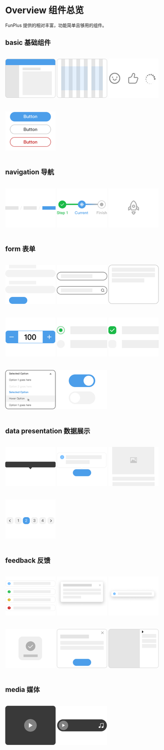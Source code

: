 # Overview 组件总览

FunPlus 提供的相对丰富，功能简单且够用的组件。

## basic 基础组件
<Row :gutter="20">
  <Col :span="3">
    <router-link to="/components/layout">
      <Card title="Layout">
        <img src="../assets/images/overview/layout.png" style="margin: 20px 0; height: 124px; object-fit: contain;" />
      </Card>
    </router-link>
  </Col>
  <Col :span="3">
    <router-link to="/components/grid">
      <Card title="Grid">
        <img src="../assets/images/overview/grid.png" style="margin: 20px 0; height: 124px; object-fit: contain;" />
      </Card>
    </router-link>
  </Col>
  <Col :span="3">
    <router-link to="/components/icon">
      <Card title="Icon">
        <img src="../assets/images/overview/icon.png" style="margin: 20px 0; height: 124px; object-fit: contain;" />
      </Card>
    </router-link>
  </Col>
  <Col :span="3">
    <router-link to="/components/button">
      <Card title="Button">
        <img src="../assets/images/overview/button.png" style="margin: 20px 0; height: 124px; object-fit: contain;" />
      </Card>
    </router-link>
  </Col>
</Row>

## navigation 导航
<Row :gutter="20">
  <Col :span="3">
    <router-link to="/components/breadcrumb">
      <Card title="Breadcrumb">
        <img src="../assets/images/overview/breadcrumb.png" style="margin: 20px 0; height: 124px; object-fit: contain;" />
      </Card>
    </router-link>
  </Col>
  <Col :span="3">
    <router-link to="/components/stepper">
      <Card title="Stepper">
        <img src="../assets/images/overview/stepper.png" style="margin: 20px 0; height: 124px; object-fit: contain;" />
      </Card>
    </router-link>
  </Col>
  <Col :span="3">
    <router-link to="/components/backtop">
      <Card title="BackTop">
        <img src="../assets/images/overview/backtop.png" style="margin: 20px 0; height: 124px; object-fit: contain;" />
      </Card>
    </router-link>
  </Col>
  <Col :span="3"></Col>
</Row>

## form 表单
<Row :gutter="20">
  <Col :span="3">
    <router-link to="/components/form">
      <Card title="Form">
        <img src="../assets/images/overview/form.png" style="margin: 20px 0; height: 124px; object-fit: contain;" />
      </Card>
    </router-link>
  </Col>
  <Col :span="3">
    <router-link to="/components/input">
      <Card title="Input">
        <img src="../assets/images/overview/input.png" style="margin: 20px 0; height: 124px; object-fit: contain;" />
      </Card>
    </router-link>
  </Col>
  <Col :span="3">
    <router-link to="/components/textarea">
      <Card title="TextArea">
        <img src="../assets/images/overview/textarea.png" style="margin: 20px 0; height: 124px; object-fit: contain;" />
      </Card>
    </router-link>
  </Col>
  <Col :span="3">
    <router-link to="/components/numberinput">
      <Card title="NumberInput">
        <img src="../assets/images/overview/numberinput.png" style="margin: 20px 0; height: 124px; object-fit: contain;" />
      </Card>
    </router-link>
  </Col>
</Row>
<Row :gutter="20">
  <Col :span="3">
    <router-link to="/components/radio">
      <Card title="Radio">
        <img src="../assets/images/overview/radio.png" style="margin: 20px 0; height: 124px; object-fit: contain;" />
      </Card>
    </router-link>
  </Col>
  <Col :span="3">
    <router-link to="/components/checkbox">
      <Card title="CheckBox">
        <img src="../assets/images/overview/checkbox.png" style="margin: 20px 0; height: 124px; object-fit: contain;" />
      </Card>
    </router-link>
  </Col>
  <Col :span="3">
    <router-link to="/components/select">
      <Card title="Select">
        <img src="../assets/images/overview/select.png" style="margin: 20px 0; height: 124px; object-fit: contain;" />
      </Card>
    </router-link>
  </Col>
  <Col :span="3">
    <router-link to="/components/switch">
      <Card title="Switch">
        <img src="../assets/images/overview/switch.png" style="margin: 20px 0; height: 124px; object-fit: contain;" />
      </Card>
    </router-link>
  </Col>
</Row>

## data presentation 数据展示
<Row :gutter="20">
  <Col :span="3">
    <router-link to="/components/tooltip">
      <Card title="ToolTip">
        <img src="../assets/images/overview/tooltip.png" style="margin: 20px 0; height: 124px; object-fit: contain;" />
      </Card>
    </router-link>
  </Col>
  <Col :span="3">
    <router-link to="/components/popover">
      <Card title="Popover">
        <img src="../assets/images/overview/popover.png" style="margin: 20px 0; height: 124px; object-fit: contain;" />
      </Card>
    </router-link>
  </Col>
  <Col :span="3">
    <router-link to="/components/skeleton">
      <Card title="Skeleton">
        <img src="../assets/images/overview/skeleton.png" style="margin: 20px 0; height: 124px; object-fit: contain;" />
      </Card>
    </router-link>
  </Col>
  <Col :span="3">
    <router-link to="/components/pagination">
      <Card title="Pagination">
        <img src="../assets/images/overview/pagination.png" style="margin: 20px 0; height: 124px; object-fit: contain;" />
      </Card>
    </router-link>
  </Col>
</Row>

## feedback 反馈
<Row :gutter="20">
  <Col :span="3">
    <router-link to="/components/alert">
      <Card title="Alert">
        <img src="../assets/images/overview/alert.png" style="margin: 20px 0; height: 124px; object-fit: contain;" />
      </Card>
    </router-link>
  </Col>
  <Col :span="3">
    <router-link to="/components/notification">
      <Card title="Notification">
        <img src="../assets/images/overview/notification.png" style="margin: 20px 0; height: 124px; object-fit: contain;" />
      </Card>
    </router-link>
  </Col>
  <Col :span="3">
    <router-link to="/components/message">
      <Card title="Messsage">
        <img src="../assets/images/overview/message.png" style="margin: 20px 0; height: 124px; object-fit: contain;" />
      </Card>
    </router-link>
  </Col>
  <Col :span="3">
    <router-link to="/components/toast">
      <Card title="Toast">
        <img src="../assets/images/overview/toast.png" style="margin: 20px 0; height: 124px; object-fit: contain;" />
      </Card>
    </router-link>
  </Col>
</Row>
<Row :gutter="20">
  <Col :span="3">
    <router-link to="/components/modal">
      <Card title="Modal">
        <img src="../assets/images/overview/modal.png" style="margin: 20px 0; height: 124px; object-fit: contain;" />
      </Card>
    </router-link>
  </Col>
  <Col :span="3">
    <router-link to="/components/drawer">
      <Card title="Drawer">
        <img src="../assets/images/overview/drawer.png" style="margin: 20px 0; height: 124px; object-fit: contain;" />
      </Card>
    </router-link>
  </Col>
  <Col :span="3"></Col>
  <Col :span="3"></Col>
</Row>

## media 媒体
<Row :gutter="20">
  <Col :span="3">
    <router-link to="/components/video">
      <Card title="Video">
        <img src="../assets/images/overview/video.png" style="margin: 20px 0; height: 124px; object-fit: contain;" />
      </Card>
    </router-link>
  </Col>
  <Col :span="3">
    <router-link to="/components/audio">
      <Card title="Audio">
        <img src="../assets/images/overview/audio.png" style="margin: 20px 0; height: 124px; object-fit: contain;" />
      </Card>
    </router-link>
  </Col>
  <Col :span="3"></Col>
  <Col :span="3"></Col>
</Row>